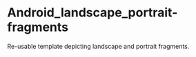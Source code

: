 # Android_landscape_portrait-fragments
Re-usable template depicting landscape and portrait fragments.
